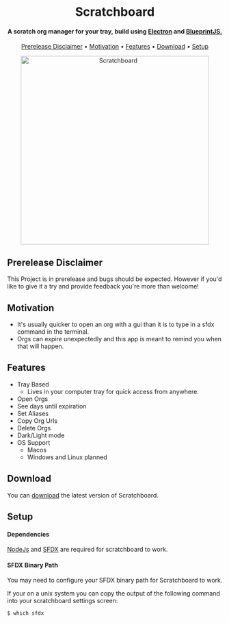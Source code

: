 <h1 align="center">
  Scratchboard
</h1>

<h4 align="center">A scratch org manager for your tray, build using <a href="http://electron.atom.io" target="_blank">Electron</a> and <a href="https://blueprintjs.com/" target="_blank">BlueprintJS</>.</h4>

<p align="center">
  <a href="#prerelease-disclaimer">Prerelease Disclaimer</a> •
  <a href="#motivation">Motivation</a> •
  <a href="#features">Features</a> •
  <a href="#download">Download</a> •
  <a href="#setup">Setup</a>
</p>

<div align="center">
<img width="440" alt="Scratchboard" src="https://user-images.githubusercontent.com/47356856/76692137-93a4d680-6628-11ea-961c-a2de5a31ea18.png">
</div>

## Prerelease Disclaimer

This Project is in prerelease and bugs should be expected.
However if you'd like to give it a try and provide feedback you're more than welcome!

## Motivation

* It's usually quicker to open an org with a gui than it is to type in a sfdx command in the terminal.
* Orgs can expire unexpectedly and this app is meant to remind you when that will happen.

## Features

* Tray Based
  - Lives in your computer tray for quick access from anywhere.
* Open Orgs
* See days until expiration
* Set Aliases
* Copy Org Urls
* Delete Orgs
* Dark/Light mode
* OS Support
  - Macos
  - Windows and Linux planned

## Download

You can [download](https://github.com/gabriel-keith/scratchboard-tray/releases/tag/0.1.1) the latest version of Scratchboard.

## Setup

#### Dependencies

[NodeJs](https://nodejs.org/en/) and [SFDX](https://developer.salesforce.com/tools/sfdxcli) are required for scratchboard to work.

#### SFDX Binary Path
You may need to configure your SFDX binary path for Scratchboard to work.

If your on a unix system you can copy the output of the following command into your scratchboard settings screen:

```bash
$ which sfdx
```
